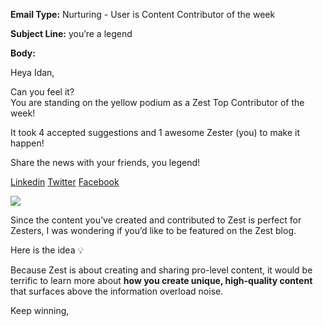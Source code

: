 **Email Type:** Nurturing - User is Content Contributor of the week

**Subject Line:** you’re a legend

**Body:**

Heya Idan,

Can you feel it? \
You are standing on the yellow podium as a Zest Top Contributor of the
week!

It took 4 accepted suggestions and 1 awesome Zester
(you) to make it happen!

Share the news with your friends, you legend!

[Linkedin](https://www.linkedin.com/sharing/share-offsite/?url=https%3A%2F%2Fzest.is%2Fcontribute-content%2F%23lemonboard)
[Twitter](https://twitter.com/intent/tweet?text=Guess%20who%20is%20Zest%27s%20top%20contributor%20of%20the%20weeeek!%20%F0%9F%A5%87&url=https%3A%2F%2Fzest.is%2Fcontribute-content%2F%23lemonboard&related=)
[Facebook](https://www.facebook.com/sharer.php?u=https%3A%2F%2Fzest.is%2Fcontribute-content%2F%23lemonboard)

![](https://zest-app.s3-eu-west-1.amazonaws.com/assets.notifications/suggestions-email/top.contributor/top_contributor_orig_200.gif)

Since the content you’ve created and contributed to Zest is perfect for
Zesters, I was wondering if you’d like to be featured on the Zest blog.

Here is the idea 💡

Because Zest is about creating and sharing pro-level content, it would
be terrific to learn more about **how you create unique, high-quality
content** that surfaces above the information overload noise.

Keep winning,
